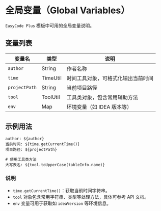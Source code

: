 # 全局变量（Global Variables）

`EasyCode Plus` 模板中可用的全局变量说明。

## 变量列表

| 变量名         | 类型     | 说明                         |
|----------------|----------|------------------------------|
| `author`       | String   | 作者名称                      |
| `time`         | TimeUtil | 时间工具对象，可格式化输出当前时间 |
| `projectPath`  | String   | 当前项目路径                  |
| `tool`         | ToolUtil | 工具类对象，包含常用辅助方法   |
| `env`          | Map      | 环境变量（如 IDEA 版本等）    |

## 示例用法

```velocity
author: ${author}
当前时间: ${time.getCurrentTime()}
项目路径: ${projectPath}

# 使用工具类方法
大写表名: ${tool.toUpperCase(tableInfo.name)}
```

### 说明

- `time.getCurrentTime()`：获取当前时间字符串。
- `tool` 对象包含常用字符串、类型等处理方法，具体可参考 API 文档。
- `env` 变量可用于获取如 `ideaVersion` 等环境信息。 